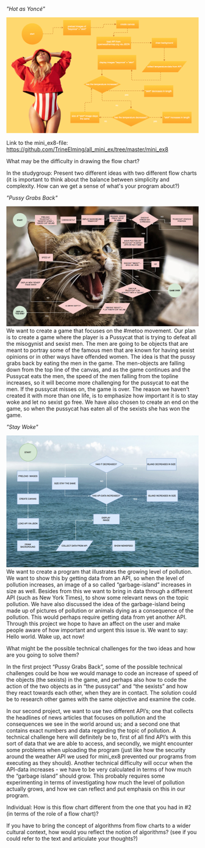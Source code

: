 *"Hot as Yoncé"*

![ScreenShot](https://github.com/TrineElming/all_mini_ex/blob/master/mini_ex9/hotasyonce.png)

Link to the mini_ex8-file: https://github.com/TrineElming/all_mini_ex/tree/master/mini_ex8

What may be the difficulty in drawing the flow chart?



In the studygroup:
Present two different ideas with two different flow charts (it is important to think about the balance between simplicity and complexity. How can we get a sense of what's your program about?)

*"Pussy Grabs Back"*

![ScreenShot](https://github.com/TrineElming/all_mini_ex/blob/master/mini_ex9/pussygrabsback.png)
We want to create a game that focuses on the #metoo movement. Our plan is to create a game where the player is a Pussycat that is trying to defeat all the misogynist and sexist men. The men are going to be objects that are meant to portray some of the famous men that are known for having sexist opinions or in other ways have offended women. The idea is that the pussy grabs back by eating the men in the game. The men-objects are falling down from the top line of the canvas, and as the game continues and the Pussycat eats the men, the speed of the men falling from the topline increases, so it will become more challenging for the pussycat to eat the men. If the pussycat misses on, the game is over. The reason we haven’t created it with more than one life, is to emphasize how important it is to stay woke and let no sexist go free. 
We have also chosen to create an end on the game, so when the pussycat has eaten all of the sexists she has won the game.

*"Stay Woke"*

![ScreenShot](https://github.com/TrineElming/all_mini_ex/blob/master/mini_ex9/staywoke.png)
We want to create a program that illustrates the growing level of pollution. We want to show this by getting data from an API, so when the level of pollution increases, an image of a so called “garbage-island” increases in size as well. Besides from this we want to bring in data through a different API (such as New York Times), to show some relevant news on the topic pollution. We have also discussed the idea of the garbage-island being made up of pictures of pollution or animals dying as a consequence of the pollution. This would perhaps require getting data from yet another API. Through this project we hope to have an affect on the user and make people aware of how important and urgent this issue is. We want to say: Hello world. Wake up, act now!

What might be the possible technical challenges for the two ideas and how are you going to solve them?

In the first project “Pussy Grabs Back”, some of the possible technical challenges could be how we would manage to code an increase of speed of the objects (the sexists) in the game, and perhaps also how to code the action of the two objects as in “the pussycat” and “the sexists” and how they react towards each other, when they are in contact. The solution could be to research other games with the same objective and examine the code.

In our second project, we want to use two different API’s; one that collects the headlines of news articles that focuses on pollution and the consequences we see in the world around us; and a second one that contains exact numbers and data regarding the topic of pollution. A technical challenge here will definitely be to, first of all find API’s with this sort of data that we are able to access, and secondly, we might encounter some problems when uploading the program (just like how the security around the weather API we used for mini_ex8 prevented our programs from executing as they should). 
Another technical difficulty will occur when the API-data increases - we have to be very calculated in terms of how much the “garbage island” should grow. This probably requires some experimenting in terms of investigating how much the level of pollution actually grows, and how we can reflect and put emphasis on this in our program. 


Individual:
How is this flow chart different from the one that you had in #2 (in terms of the role of a flow chart)?

If you have to bring the concept of algorithms from flow charts to a wider cultural context, how would you reflect the notion of algorithms? (see if you could refer to the text and articulate your thoughts?)

